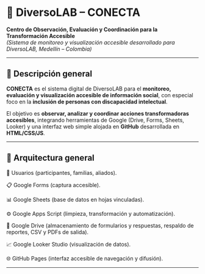 # 🌈 DiversoLAB – CONECTA  
**Centro de Observación, Evaluación y Coordinación para la Transformación Accesible**  
*(Sistema de monitoreo y visualización accesible desarrollado para DiversoLAB, Medellín – Colombia)*

---

## 🧭 Descripción general

**CONECTA** es el sistema digital de DiversoLAB para el **monitoreo, evaluación y visualización accesible de información social**, con especial foco en la **inclusión de personas con discapacidad intelectual**.

El objetivo es **observar, analizar y coordinar acciones transformadoras accesibles**, integrando herramientas de Google (Drive, Forms, Sheets, Looker)  y una interfaz web simple alojada en **GitHub** desarrollada en **HTML/CSS/JS**.

---

## 🧩 Arquitectura general

👥 Usuarios (participantes, familias, aliados).

📋 Google Forms (captura accesible).

📊 Google Sheets (base de datos en hojas vinculadas).

⚙️ Google Apps Script (limpieza, transformación y automatización).

📁 Google Drive (almacenamiento de formularios y respuestas, respaldo de reportes, CSV y PDFs de salida).

📈 Google Looker Studio (visualización de datos).

🌐 GitHub Pages (interfaz accesible de navegación y difusión).

---

